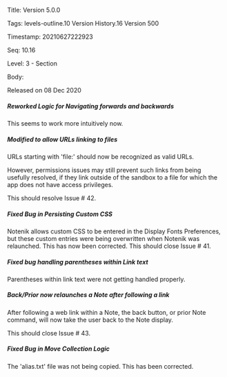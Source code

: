 Title:  Version 5.0.0

Tags:   levels-outline.10 Version History.16 Version 500

Timestamp: 20210627222923

Seq:    10.16

Level:  3 - Section

Body: 

Released on 08 Dec 2020
 
##### Reworked Logic for Navigating forwards and backwards

This seems to work more intuitively now. 

 
##### Modified to allow URLs linking to files

URLs starting with 'file:' should now be recognized as valid URLs. 

However, permissions issues may still prevent such links from being usefully resolved, if they link outside of the sandbox to a file for which the app does not have access privileges. 

This should resolve Issue # 42.
 
##### Fixed Bug in Persisting Custom CSS

Notenik allows custom CSS to be entered in the Display Fonts Preferences, but these custom entries were being overwritten when Notenik was relaunched. This has now been corrected. This should close Issue # 41. 

 
##### Fixed bug handling parentheses within Link text

Parentheses within link text were not getting handled properly. 

 
##### Back/Prior now relaunches a Note after following a link

After following a web link within a Note, the back button, or prior Note command, will now take the user back to the Note display. 

This should close Issue # 43.
 
##### Fixed Bug in Move Collection Logic

The 'alias.txt' file was not being copied. This has been corrected.
